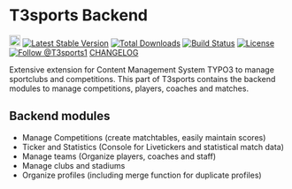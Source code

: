 T3sports Backend
================

<a href="https://github.com/digedag/cfc_league"><img src="ext_icon.svg" width="20"></a>
[![Latest Stable Version](https://img.shields.io/packagist/v/digedag/cfc-league.svg?maxAge=3600)](https://packagist.org/packages/digedag/cfc-league)
[![Total Downloads](https://img.shields.io/packagist/dt/digedag/cfc-league.svg?maxAge=3600)](https://packagist.org/packages/digedag/cfc-league)
[![Build Status](https://api.travis-ci.org/digedag/cfc_league.png)](https://travis-ci.org/digedag/cfc_league)
[![License](https://img.shields.io/packagist/l/digedag/cfc-league.svg?maxAge=3600)](https://packagist.org/packages/digedag/cfc-league)
<a href="https://twitter.com/intent/follow?screen_name=T3sports1"><img src="https://img.shields.io/twitter/follow/T3sports1.svg?label=Follow%20@T3sports1" alt="Follow @T3sports1" /></a>
[CHANGELOG](CHANGELOG.md)

Extensive extension for Content Management System TYPO3 to manage sportclubs and competitions. This part of T3sports 
contains the backend modules to manage competitions, players, coaches and matches.

Backend modules
---------------
* Manage Competitions (create matchtables, easily maintain scores)
* Ticker and Statistics (Console for Livetickers and statistical match data)
* Manage teams (Organize players, coaches and staff)
* Manage clubs and stadiums
* Organize profiles (including merge function for duplicate profiles)
